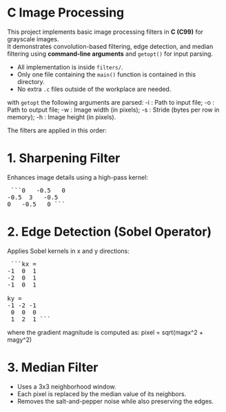 # C Image Processing

This project implements basic image processing filters in **C (C99)** for grayscale images.  
It demonstrates convolution-based filtering, edge detection, and median filtering using **command-line arguments** and `getopt()` for input parsing.

- All implementation is inside `filters/`.
- Only one file containing the `main()` function is contained in this directory.
- No extra `.c` files outside of the workplace are needed.

with `getopt` the following arguments are parsed:
-i : Path to input file;
-o : Path to output file;
-w : Image width (in pixels);
-s : Stride (bytes per row in memory);
-h : Image height (in pixels).

The filters are applied in this order:

# 1. Sharpening Filter
Enhances image details using a high-pass kernel:

<pre> ```0   -0.5   0
-0.5  3   -0.5
0   -0.5   0 ``` </pre>

# 2. Edge Detection (Sobel Operator)
Applies Sobel kernels in x and y directions:

<pre> ```kx = 
-1  0  1
-2  0  1
-1  0  1

ky =
-1 -2 -1
 0  0  0
 1  2  1 ``` </pre>

where the gradient magnitude is computed as: pixel = sqrt(magx^2 + magy^2)

# 3. Median Filter 
- Uses a 3x3 neighborhood window.
- Each pixel is replaced by the median value of its neighbors.
- Removes the salt-and-pepper noise while also preserving the edges.
  
